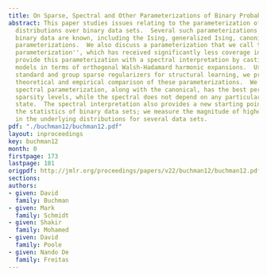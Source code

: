 ```yaml
---
title: On Sparse, Spectral and Other Parameterizations of Binary Probabilistic Models
abstract: This paper studies issues relating to the parameterization of probability
  distributions over binary data sets.  Several such parameterizations of models for
  binary data are known, including the Ising, generalized Ising, canonical and full
  parameterizations.  We also discuss a parameterization that we call the ``spectral
  parameterization'', which has received significantly less coverage in existing literature.  We
  provide this parameterization with a spectral interpretation by casting log-linear
  models in terms of orthogonal Walsh-Hadamard harmonic expansions.  Using various
  standard and group sparse regularizers for structural learning, we provide a comprehensive
  theoretical and empirical comparison of these parameterizations.  We show that the
  spectral parameterization, along with the canonical, has the best performance and
  sparsity levels, while the spectral does not depend on any particular reference
  state.  The spectral interpretation also provides a new starting point for analyzing
  the statistics of binary data sets; we measure the magnitude of higher order interactions
  in the underlying distributions for several data sets.
pdf: "./buchman12/buchman12.pdf"
layout: inproceedings
key: buchman12
month: 0
firstpage: 173
lastpage: 181
origpdf: http://jmlr.org/proceedings/papers/v22/buchman12/buchman12.pdf
sections: 
authors:
- given: David
  family: Buchman
- given: Mark
  family: Schmidt
- given: Shakir
  family: Mohamed
- given: David
  family: Poole
- given: Nando De
  family: Freitas
---
```

